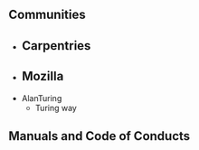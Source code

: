 ## **Communities**
- Carpentries
   - 
- Mozilla
   - 
- AlanTuring
   - Turing way
## **Manuals and Code of Conducts**

